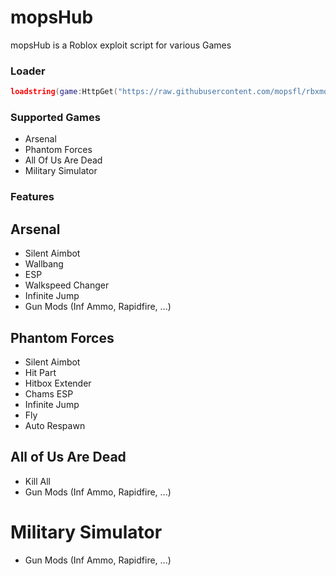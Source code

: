 # mopsHub
mopsHub is a Roblox exploit script for various Games

### Loader
```lua
loadstring(game:HttpGet("https://raw.githubusercontent.com/mopsfl/rbxmopshub/main/loader.lua"))()
```

### Supported Games
- Arsenal
- Phantom Forces
- All Of Us Are Dead
- Military Simulator

### Features
## Arsenal
- Silent Aimbot
- Wallbang
- ESP
- Walkspeed Changer
- Infinite Jump
- Gun Mods (Inf Ammo, Rapidfire, ...)

## Phantom Forces
- Silent Aimbot
- Hit Part
- Hitbox Extender
- Chams ESP
- Infinite Jump
- Fly
- Auto Respawn

## All of Us Are Dead
- Kill All
- Gun Mods (Inf Ammo, Rapidfire, ...)

# Military Simulator
- Gun Mods (Inf Ammo, Rapidfire, ...)

